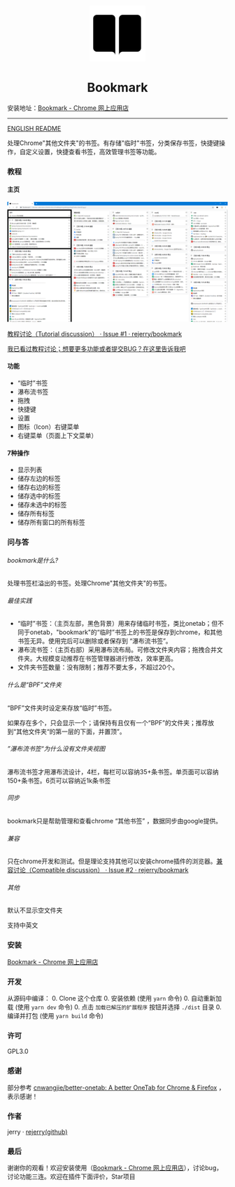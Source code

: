 <p align="center">
  <img src="./src/assets/icons/icon_128.png">
</p>
<h1 align="center">Bookmark</h1>

安装地址：[Bookmark - Chrome 网上应用店](https://chrome.google.com/webstore/detail/bookmark/paigdnkkmodopofccgdeacgoocgeijkn/related?hl=zh-CN&gl=US)

---

[ENGLISH README](README.en.md)

处理Chrome\"其他文件夹\"的书签。有存储\"临时\"书签，分类保存书签，快捷键操作，自定义设置，快捷查看书签，高效管理书签等功能。

### 教程

#### 主页

![](README.assets/SHOW_BLACK_HAVE_CHROME_TITLE.png)

[教程讨论（Tutorial discussion） · Issue #1 · rejerry/bookmark](https://github.com/rejerry/bookmark/issues/1)

[我已看过教程讨论；想要更多功能或者提交BUG？在这里告诉我吧](https://github.com/rejerry/bookmark/issues/new)

#### 功能

- “临时”书签
- 瀑布流书签
- 拖拽
- 快捷键
- 设置
- 图标（Icon）右键菜单
- 右键菜单（页面上下文菜单）

#### 7种操作

- 显示列表
- 储存左边的标签
- 储存右边的标签
- 储存选中的标签
- 储存未选中的标签
- 储存所有标签
- 储存所有窗口的所有标签

### 问与答

###### bookmark是什么?

处理书签栏溢出的书签。处理Chrome\"其他文件夹\"的书签。

###### 最佳实践

- “临时”书签：（主页左部，黑色背景）用来存储临时书签，类比onetab；但不同于onetab，"bookmark"的“临时”书签上的书签是保存到chrome，和其他书签无异。使用完后可以删除或者保存到 “瀑布流书签”。
- 瀑布流书签：（主页右部）采用瀑布流布局。可修改文件夹内容；拖拽合并文件夹。大规模变动推荐在书签管理器进行修改，效率更高。
- 文件夹书签数量：没有限制；推荐不要太多，不超过20个。

###### 什么是“BPF”文件夹

“BPF”文件夹时设定来存放“临时”书签。

如果存在多个，只会显示一个；请保持有且仅有一个“BPF”的文件夹；推荐放到“其他文件夹“的第一层的下面，并置顶”。

###### ”瀑布流书签“为什么没有文件夹视图

瀑布流书签才用瀑布流设计，4栏，每栏可以容纳35+条书签。单页面可以容纳150+条书签。6页可以容纳近1k条书签

###### 同步

bookmark只是帮助管理和查看chrome “其他书签” ，数据同步由google提供。

###### 兼容

只在chrome开发和测试。但是理论支持其他可以安装chrome插件的浏览器。[兼容讨论（Compatible discussion） · Issue #2 · rejerry/bookmark](https://github.com/rejerry/bookmark/issues/2)

###### 其他

默认不显示空文件夹

支持中英文

### 安装

[Bookmark - Chrome 网上应用店](https://chrome.google.com/webstore/detail/bookmark/paigdnkkmodopofccgdeacgoocgeijkn/related?hl=zh-CN&gl=US)

### 开发

从源码中编译：
0. Clone 这个仓库
0. 安装依赖 (使用 `yarn` 命令)
0. 自动重新加载 (使用 `yarn dev` 命令)
0. 点击 `加载已解压的扩展程序` 按钮并选择 `./dist` 目录
0. 编译并打包 (使用 `yarn build` 命令)

### 许可

GPL3.0

### 感谢

部分参考 [cnwangjie/better-onetab: A better OneTab for Chrome & Firefox](https://github.com/cnwangjie/better-onetab) ，表示感谢！

### 作者

jerry · [rejerry(github)](https://github.com/rejerry)

### 最后

谢谢你的观看！欢迎安装使用（[Bookmark - Chrome 网上应用店](https://chrome.google.com/webstore/detail/bookmark/paigdnkkmodopofccgdeacgoocgeijkn/related?hl=zh-CN&gl=US)），讨论bug，讨论功能三连。欢迎在插件下面评价，Star项目

